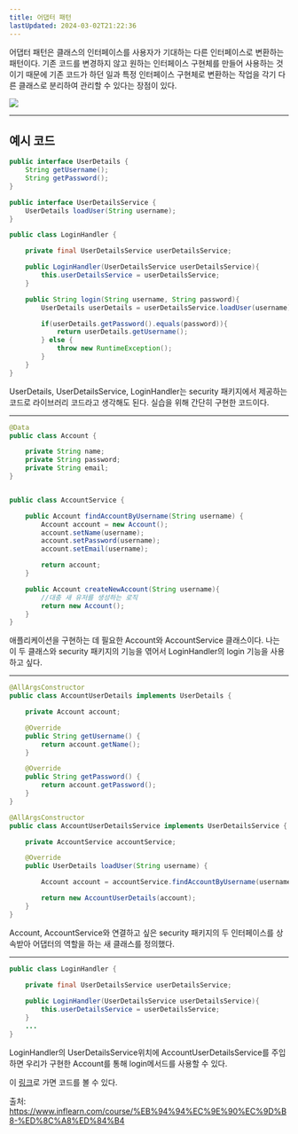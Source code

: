 ```yaml
---
title: 어댑터 패턴
lastUpdated: 2024-03-02T21:22:36
---
```

어댑터 패턴은 클래스의 인터페이스를 사용자가 기대하는 다른 인터페이스로 변환하는 패턴이다. 기존 코드를 변경하지 않고 원하는 인터페이스 구현체를 만들어 사용하는 것이기 때문에 기존 코드가 하던 일과 특정 인터페이스 구현체로 변환하는 작업을 각기 다른 클래스로  분리하여 관리할 수 있다는 장점이 있다.

<img src="https://t1.daumcdn.net/cfile/tistory/99B1863B5AFA710332">

---

## 예시 코드

```java
public interface UserDetails {
    String getUsername();
    String getPassword();
}

public interface UserDetailsService {
    UserDetails loadUser(String username);
}

public class LoginHandler {

    private final UserDetailsService userDetailsService;

    public LoginHandler(UserDetailsService userDetailsService){
        this.userDetailsService = userDetailsService;
    }

    public String login(String username, String password){
        UserDetails userDetails = userDetailsService.loadUser(username);

        if(userDetails.getPassword().equals(password)){
            return userDetails.getUsername();
        } else {
            throw new RuntimeException();
        }
    }
}
```

UserDetails, UserDetailsService, LoginHandler는 security 패키지에서 제공하는 코드로 라이브러리 코드라고 생각해도 된다. 실습을 위해 간단히 구현한 코드이다.

---

```java
@Data
public class Account {

    private String name;
    private String password;
    private String email;
}


public class AccountService {

    public Account findAccountByUsername(String username) {
        Account account = new Account();
        account.setName(username);
        account.setPassword(username);
        account.setEmail(username);

        return account;
    }

    public Account createNewAccount(String username){
        //대충 새 유저를 생성하는 로직
        return new Account();
    }
}

```

애플리케이션을 구현하는 데 필요한 Account와 AccountService 클래스이다. 나는 이 두 클래스와 security 패키지의 기능을 엮어서 LoginHandler의 login 기능을 사용하고 싶다.

---

```java
@AllArgsConstructor
public class AccountUserDetails implements UserDetails {

    private Account account;

    @Override
    public String getUsername() {
        return account.getName();
    }

    @Override
    public String getPassword() {
        return account.getPassword();
    }
}

@AllArgsConstructor
public class AccountUserDetailsService implements UserDetailsService {

    private AccountService accountService;

    @Override
    public UserDetails loadUser(String username) {

        Account account = accountService.findAccountByUsername(username);

        return new AccountUserDetails(account);
    }
}
```

Account, AccountService와 연결하고 싶은 security 패키지의 두 인터페이스를 상속받아 어댑터의 역할을 하는 새 클래스를 정의했다.  

---

```java
public class LoginHandler {
    
    private final UserDetailsService userDetailsService;

    public LoginHandler(UserDetailsService userDetailsService){
        this.userDetailsService = userDetailsService;
    }
    ...
}
```

LoginHandler의 UserDetailsService위치에 AccountUserDetailsService를 주입하면 우리가 구현한 Account를 통해 login메서드를 사용할 수 있다.

이 <a href="https://github.com/rlaisqls/GoF-DesignPatterns/tree/master/src/main/java/com/study/gof/designpattrens/_02_StructuralPatterns/adapter">링크</a>로 가면 코드를 볼 수 있다.

출처:<br>
https://www.inflearn.com/course/%EB%94%94%EC%9E%90%EC%9D%B8-%ED%8C%A8%ED%84%B4